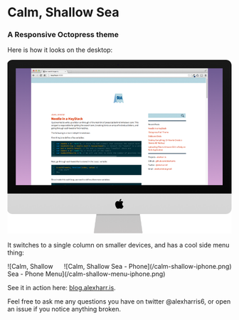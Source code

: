Calm, Shallow Sea
================

### A Responsive Octopress theme

Here is how it looks on the desktop:

![Calm, Shallow Sea - Desktop](/calm-shallow-imac.png)

It switches to a single column on smaller devices, and has a cool side menu thing:

<span style="float: right;">
![Calm, Shallow Sea - Phone](/calm-shallow-iphone.png)
</span>
![Calm, Shallow Sea - Phone Menu](/calm-shallow-menu-iphone.png)

See it in action here: [blog.alexharr.is](http://blog.alexharr.is "blog.alexharr.is").

Feel free to ask me any questions you have on twitter @alexharris6, or open an issue if you notice anything broken.
